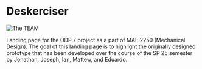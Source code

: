 # Deskerciser
![The TEAM](https://github.com/user-attachments/assets/db6e4ada-8519-4b2a-a0f8-019c017a750d)

Landing page for the ODP 7 project as a part of MAE 2250 (Mechanical Design). The goal of this landing page is to highlight the originally designed prototype that has been developed over the course of the SP 25 semester by Jonathan, Joseph, Ian, Mattew, and Eduardo.
